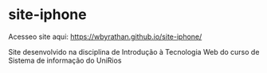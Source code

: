 # site-iphone

Acesseo site aqui: https://wbyrathan.github.io/site-iphone/<br>

Site desenvolvido na disciplina de Introdução à Tecnologia Web do curso de Sistema de informação do UniRios
